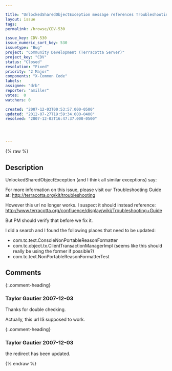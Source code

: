 ```yaml
---

title: "UnlockedSharedObjectException message references Troubleshooting Guide at obsolete URL"
layout: issue
tags: 
permalink: /browse/CDV-530

issue_key: CDV-530
issue_numeric_sort_key: 530
issuetype: "Bug"
project: "Community Development (Terracotta Server)"
project_key: "CDV"
status: "Closed"
resolution: "Fixed"
priority: "2 Major"
components: "X-Common Code"
labels: 
assignee: "drb"
reporter: "amiller"
votes:  0
watchers: 0

created: "2007-12-03T00:53:57.000-0500"
updated: "2012-07-27T19:59:34.000-0400"
resolved: "2007-12-03T16:47:37.000-0500"




---
```


{% raw %}

## Description

<div markdown="1" class="description">

UnlockedSharedObjectException (and I think all similar exceptions) say:

For more information on this issue, please visit our Troubleshooting Guide at:
 http://terracotta.org/kit/troubleshooting

However this url no longer works.  I suspect it should instead reference:
  http://www.terracotta.org/confluence/display/wiki/Troubleshooting+Guide

But PM should verify that before we fix it.

I did a search and I found the following places that need to be updated:
- com.tc.text.ConsoleNonPortableReasonFormatter
- com.tc.object.tx.ClientTransactionManagerImpl  (seems like this should really be using the former if possible?)
- com.tc.text.NonPortableReasonFormatterTest 

</div>

## Comments


{:.comment-heading}
### **Taylor Gautier** <span class="date">2007-12-03</span>

<div markdown="1" class="comment">

Thanks for double checking. 

Actually, this url IS supposed to work.

</div>


{:.comment-heading}
### **Taylor Gautier** <span class="date">2007-12-03</span>

<div markdown="1" class="comment">

the redirect has been updated.

</div>



{% endraw %}
